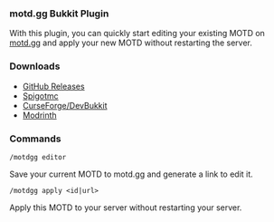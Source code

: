 ### motd.gg Bukkit Plugin
With this plugin, you can quickly start editing your existing MOTD on [motd.gg](https://motd.gg)
and apply your new MOTD without restarting the server.

### Downloads
- [GitHub Releases](https://github.com/aternosorg/motdgg-bukkit/releases)
- [Spigotmc](https://www.spigotmc.org/resources/motd-gg.47502/)
- [CurseForge/DevBukkit](https://www.curseforge.com/minecraft/bukkit-plugins/motdgg)
- [Modrinth](https://modrinth.com/plugin/motdgg)

### Commands
```
/motdgg editor
```
Save your current MOTD to motd.gg and generate a link to edit it.

```
/motdgg apply <id|url>
```
Apply this MOTD to your server without restarting your server.
